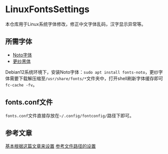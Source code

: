 # LinuxFontsSettings
本仓库用于Linux系统字体修改，修正中文字体乱码，汉字显示异常等。

## 所需字体
- [Noto字体](https://packages.debian.org/trixie/fonts-noto)
- [更纱黑体](https://github.com/be5invis/Sarasa-Gothic)

Debian12系统环境下，安装Noto字体：`sudo apt install fonts-noto`，更纱字体需要下载解压缩至`/usr/share/fonts/*`文件夹中，打开shell刷新字体缓存即可`fc-cache -fv`。

## fonts.conf文件
`fonts.conf`文件直接存放在`~/.config/fontconfig/`路径下即可。

## 参考文章
[基本根据这篇文章来设置](https://szclsya.me/zh-cn/posts/fonts/linux-config-guide/)
[参考文件路径的设置](https://ivonblog.com/posts/linux-fontconfig/)
